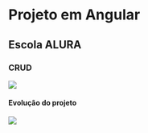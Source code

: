 # Projeto em Angular
## Escola ALURA
### CRUD

![](https://github.com/soareslil/angular-crud-alura14/blob/main/Memoteca.gif)


#### Evolução do projeto 


![](https://github.com/soareslil/angular-crud-alura14/commit/ddae9e0fb9f9745334515176b55ea00c42f527ce)
